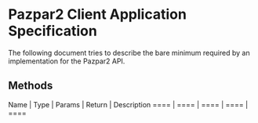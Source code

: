 Pazpar2 Client Application Specification
=================

The following document tries to describe the bare minimum required by an implementation for the Pazpar2 API.

## Methods
Name | Type | Params | Return | Description
==== | ==== | ==== | ==== | ====
